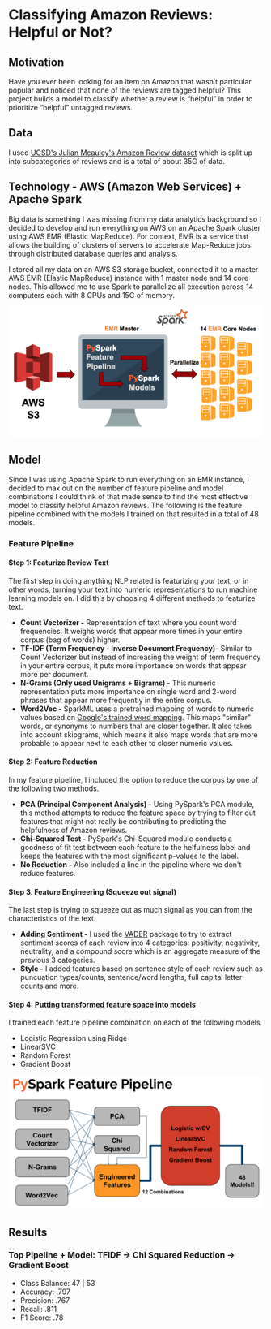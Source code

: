 # Classifying Amazon Reviews: Helpful or Not?

## Motivation

Have you ever been looking for an item on Amazon that wasn’t particular popular and noticed that none of the reviews are tagged helpful? This project builds a model to classify whether a review is “helpful” in order to prioritize “helpful” untagged reviews.

## Data

I used [UCSD's Julian Mcauley's Amazon Review dataset](http://jmcauley.ucsd.edu/data/amazon/links.html) which is split up into subcategories of reviews and is a total of about 35G of data.

## Technology - AWS (Amazon Web Services) + Apache Spark

Big data is something I was missing from my data analytics background so I decided to develop and run everything on AWS on an Apache Spark cluster using AWS EMR (Elastic MapReduce). For context, EMR is a service that allows the building of clusters of servers to accelerate Map-Reduce jobs through distributed database queries and analysis.

I stored all my data on an AWS S3 storage bucket, connected it to a master AWS EMR (Elastic MapReduce) instance with 1 master node and 14 core nodes. This allowed me to use Spark to parallelize all execution across 14 computers each with 8 CPUs and 15G of memory.

![images/aws_workflow.png](images/aws_workflow.png)

## Model

Since I was using Apache Spark to run everything on an EMR instance, I decided to max out on the number of feature pipeline and model combinations I could think of that made sense to find the most effective model to classify helpful Amazon reviews. The following is the feature pipeline combined with the models I trained on that resulted in a total of 48 models.

### Feature Pipeline

#### Step 1: Featurize Review Text
The first step in doing anything NLP related is featurizing your text, or in other words, turning your text into numeric representations to run machine learning models on. I did this by choosing 4 different methods to featurize text.

- **Count Vectorizer -** Representation of text where you count word frequencies. It weighs words that appear more times in your entire corpus (bag of words) higher.
- **TF-IDF (Term Frequency - Inverse Document Frequency)-** Similar to Count Vectorizer but instead of increasing the weight of term frequency in your entire corpus, it puts more importance on words that appear more per document.
- **N-Grams (Only used Unigrams + Bigrams) -** This numeric representation puts more importance on single word and 2-word phrases that appear more frequently in the entire corpus.
- **Word2Vec -** SparkML uses a pretrained mapping of words to numeric values based on [Google's trained word mapping](https://code.google.com/archive/p/word2vec/). This maps "similar" words, or synonyms to numbers that are closer together. It also takes into account skipgrams, which means it also maps words that are more probable to appear next to each other to closer numeric values.

#### Step 2: Feature Reduction
In my feature pipeline, I included the option to reduce the corpus by one of the following two methods.

- **PCA (Principal Component Analysis) -** Using PySpark's PCA module, this method attempts to reduce the feature space by trying to filter out features that might not really be contributing to predicting the helpfulness of Amazon reviews.
- **Chi-Squared Test -** PySpark's Chi-Squared module conducts a goodness of fit test between each feature to the helfulness label and keeps the features with the most significant p-values to the label.
- **No Reduction -** Also included a line in the pipeline where we don't reduce features.

#### Step 3. Feature Engineering (Squeeze out signal)
The last step is trying to squeeze out as much signal as you can from the characteristics of the text.

- **Adding Sentiment -** I used the [VADER](https://github.com/cjhutto/vaderSentiment) package to try to extract sentiment scores of each review into 4 categories: positivity, negativity, neutrality, and a compound score which is an aggregate measure of the previous 3 catogeries.
- **Style -** I added features based on sentence style of each review such as puncuation types/counts, sentence/word lengths, full capital letter counts and more.

#### Step 4: Putting transformed feature space into models
I trained each feature pipeline combination on each of the following models.
- Logistic Regression using Ridge
- LinearSVC
- Random Forest
- Gradient Boost

![images/pyspark_feature_pipeline.png](images/pyspark_feature_pipeline.png)

## Results

### Top Pipeline + Model: TFIDF -> Chi Squared Reduction -> Gradient Boost
- Class Balance: 47 | 53
- Accuracy: .797
- Precision: .767
- Recall: .811
- F1 Score: .78



